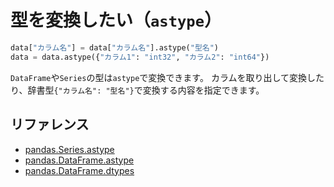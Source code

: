 # 型を変換したい（``astype``）

```python
data["カラム名"] = data["カラム名"].astype("型名")
data = data.astype({"カラム1": "int32", "カラム2": "int64"})
```

``DataFrame``や``Series``の型は``astype``で変換できます。
カラムを取り出して変換したり、辞書型``{"カラム名": "型名"}``で変換する内容を指定できます。

## リファレンス

- [pandas.Series.astype](https://pandas.pydata.org/docs/reference/api/pandas.Series.astype.html)
- [pandas.DataFrame.astype](https://pandas.pydata.org/docs/reference/api/pandas.DataFrame.astype.html)
- [pandas.DataFrame.dtypes](https://pandas.pydata.org/docs/reference/api/pandas.DataFrame.dtypes.html)
